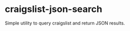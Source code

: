 craigslist-json-search
======================
Simple utility to query craigslist and return JSON results.
